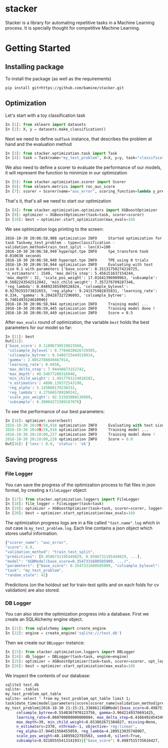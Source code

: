 # stacker
Stacker is a library for automating repetitive tasks in a Machine Learning process.
It is specially thought for competitive Machine Learning.
# Getting Started
## Installing package
To install the package (as well as the requirements)
```
pip install git+https://github.com/bamine/stacker.git
```
## Optimization
Let's start with a toy classification task
```python
In [1]: from sklearn import datasets
In [2]: X, y = datasets.make_classification()
```
Next we need to define out`Task` instance, that describes the problem at hand and the evaluation method
```python
In [3]: from stacker.optimization.task import Task
In [4]: task = Task(name="my_test_problem", X=X, y=y, task="classification", test_size=0.1, random_state=42)
```
We also need to define a scorer to evaluate the performance of our models, it will represent the function to minimize in our optimization
```python
In [5]: from stacker.optimization.scorer import Scorer
In [6]: from sklearn.metrics import roc_auc_score
In [7]: scorer = Scorer(name="auc_error", scoring_function=lambda y_pred, y_true: 1 - roc_auc_score(y_pred, y_true))
```
That's it, that's all we need to start our optimization
```python
In [8]: from stacker.optimization.optimizers import XGBoostOptimizer
In [9]: optimizer = XGBoostOptimizer(task=task, scorer=scorer)
In [10]: best = optimizer.start_optimization(max_evals=10)
```
We see optimization logs printing to the screen:
```
2016-10-30 20:06:58,908 optimization INFO     Started optimization for task Task=my_test_problem - type=classification - validation_method=train_test_split - len(X)=100
2016-10-30 20:06:58,940 hyperopt.tpe INFO     tpe_transform took 0.010630 seconds
2016-10-30 20:06:58,940 hyperopt.tpe INFO     TPE using 0 trials
2016-10-30 20:06:58,944 optimization INFO     Evaluating with test size 0.1 with parameters {'base_score': 0.15131750274218725, 'n_estimators': 1549, 'max_delta_step': 5.456151637154244, 'max_depth': 32, 'scale_pos_weight': 17.01641396909963, 'subsample': 0.5602243542512042, 'min_child_weight': 7.357276709287346, 'reg_lambda': 0.04892385490528424, 'colsample_bylevel': 0.9270255573832653, 'reg_alpha': 9.241575982835831, 'learning_rate': 0.334, 'gamma': 9.204287327296093, 'colsample_bytree': 0.7401493524610046}
2016-10-30 20:06:58,944 optimization INFO     Training model ...
2016-10-30 20:06:59,445 optimization INFO     Training model done !
2016-10-30 20:06:59,449 optimization INFO     Score = 0.5
```
After `max_evals` round of optimization, the variable `best` holds the best parameters for our model so far:
```python
In [11]: best
Out[11]:
{'base_score': 0.11896730519023568,
 'colsample_bylevel': 0.7784020826729505,
 'colsample_bytree': 0.5406725444519914,
 'gamma': 2.8852788849467914,
 'learning_rate': 0.0458,
 'max_delta_step': 7.94440873152742,
 'max_depth': 40.54677208316948,
 'min_child_weight': 1.4917791224018282,
 'n_estimators': 4098.139372543198,
 'reg_alpha': 5.145060179230331,
 'reg_lambda': 4.275665709200242,
 'scale_pos_weight': 92.51593088136909,
 'subsample': 0.30804272389187076}
```
To see the performance of our best parameters:
```python
In [16]: optimizer.score(best)
2016-10-30 20:09:58,918 optimization INFO     Evaluating with test size 0.1 with parameters {'base_score': 0.11896730519023568, 'n_estimators': 4098, 'max_delta_step': 7.94440873152742, 'max_depth': 40, 'scale_pos_weight': 92.51593088136909, 'subsample': 0.30804272389187076, 'min_child_weight': 1.4917791224018282, 'reg_lambda': 4.275665709200242, 'colsample_bylevel': 0.7784020826729505, 'reg_alpha': 5.145060179230331, 'learning_rate': 0.0458, 'gamma': 2.8852788849467914, 'colsample_bytree': 0.5406725444519914}
2016-10-30 20:09:58,918 optimization INFO     Training model ...
2016-10-30 20:10:00,227 optimization INFO     Training model done !
2016-10-30 20:10:00,228 optimization INFO     Score = 0.0
Out[16]: {'loss': 0.0, 'status': 'ok'}
```
## Saving progress
### File Logger
You can save the progress of the optimization process to flat files in json format, by creating a `FileLogger` object:
```python
In [17]: from stacker.optimization.loggers import FileLogger
In [18]: file_logger = FileLogger(task=task)
In [19]: optimizer = XGBoostOptimizer(task=task, scorer=scorer, logger=file_logger)
In [20]: best = optimizer.start_optimization(max_evals=10)
```
The optimization progress logs are in a file called `"tast.name".log` which in out case is `my_test_problem.log`. 
Each line contains a json object which stores useful information.
```javascript
{"scorer_name": "auc_error", 
"score": 0.0, 
"validation_method": "train_test_split", 
"predictions": [0.9586731195449829, 0.9586731195449829, ...], 
"model": "XGBModel(base_score=0.3547331680585909, ...)", 
"parameters": {"base_score": 0.3547331680585909, "colsample_bylevel": ...}, 
"task": "my_test_problem", 
"random_state": 42}
```
Predictions (on the holdout set for train-test splits and on each folds for cv validation) are also stored.
### DB Logger
You can also store the optimization progress into a database.
First we create an SQLAlchemy engine object.
```python
In [21]: from sqlalchemy import create_engine
In [22]: engine = create_engine('sqlite:///test.db')
``` 
Then we create our `DBLogger` instance:
```python
In [23]: from stacker.optimization.loggers import DBLogger
In [24]: db_logger = DBLogger(task=task, engine=engine)
In [25]: optimizer = XGBoostOptimizer(task=task, scorer=scorer, opt_logger=db_logger)
In [26]: best = optimizer.start_optimization(max_evals=10)
``` 
We inspect the contents of our database:
```bash
sqlite3 test.db
sqlite> .tables
my_test_problem_opt_table
sqlite> select * from my_test_problem_opt_table limit 1;
task|date_time|model|parameters|score|scorer_name|validation_method|predictions|random_state
my_test_problem|2016-10-30 21:15:21.338861|XGBModel(base_score=0.4987515735616427, colsample_bylevel=0.9537358268329221,
     colsample_bytree=0.5540367970123756, gamma=3.9642149376691425,
     learning_rate=0.060700000000000004, max_delta_step=6.416649245434087,
     max_depth=39, min_child_weight=8.653862671384827, missing=None,
     n_estimators=2370, nthread=-1, objective='reg:linear',
     reg_alpha=17.94451568455059, reg_lambda=4.289513035748907,
     scale_pos_weight=48.14895822783563, seed=0, silent=True,
     subsample=0.9218555541314193)|{"base_score": 0.4987515735616427, ...
```